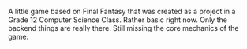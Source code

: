 A little game based on Final Fantasy that was created as a project in a 
Grade 12 Computer Science Class. Rather basic right now. Only the 
backend things are really there. Still missing the core mechanics of the 
game.
